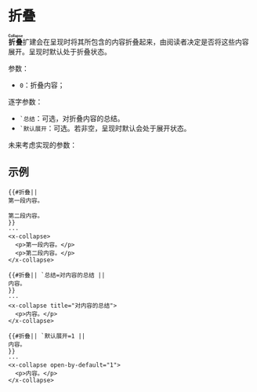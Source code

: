 # 折叠

**<ruby>折叠<rt>Collapse</rt></ruby>**&#x200B;扩建会在呈现时将其所包含的<wbr />
内容折叠起来，由阅读者决定是否将这些内容展开。呈现时默认处于折叠状态。

参数：

- `0`：折叠内容；

逐字参数：

- `` `总结 ``：可选，对折叠内容的总结。
- `` `默认展开 ``：可选。若非空，呈现时默认会处于展开状态。

未来考虑实现的参数：

## 示例

```example
{{#折叠||
第一段内容。

第二段内容。
}}
···
<x-collapse>
  <p>第一段内容。</p>
  <p>第二段内容。</p>
</x-collapse>
```

```example
{{#折叠|| `总结=对内容的总结 ||
内容。
}}
···
<x-collapse title="对内容的总结">
  <p>内容。</p>
</x-collapse>
```

```example
{{#折叠|| `默认展开=1 ||
内容。
}}
···
<x-collapse open-by-default="1">
  <p>内容。</p>
</x-collapse>
```
